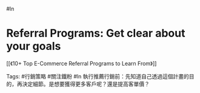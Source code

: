 #ln 

# Referral Programs: Get clear about your goals
[[《10+ Top E-Commerce Referral Programs to Learn From》]]

Tags: #行銷策略 #關注鐵粉 #ln
執行推薦行銷前：先知道自己透過這個計畫的目的，再決定細節。是想要獲得更多客戶呢？還是提高客單價？
